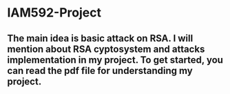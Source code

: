 # IAM592-Project
## The main idea is basic attack on RSA. I will mention about RSA cyptosystem and attacks implementation in my project.  To get started, you can read the pdf file for understanding my project.
